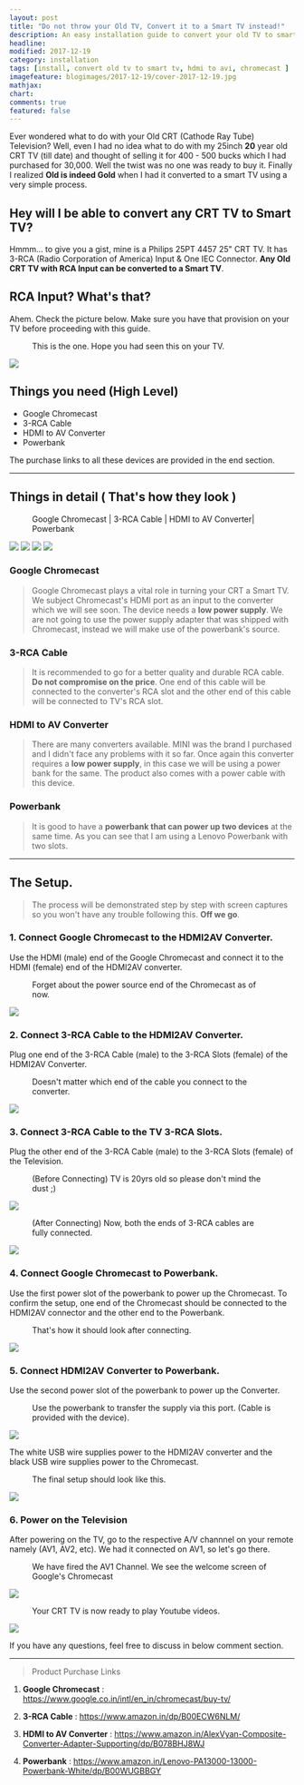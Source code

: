 ```yaml
---
layout: post
title: "Do not throw your Old TV, Convert it to a Smart TV instead!"
description: An easy installation guide to convert your old TV to smart TV.
headline: 
modified: 2017-12-19
category: installation
tags: [install, convert old tv to smart tv, hdmi to avi, chromecast ]
imagefeature: blogimages/2017-12-19/cover-2017-12-19.jpg
mathjax: 
chart: 
comments: true
featured: false
---
```


Ever wondered what to do with your Old CRT (Cathode Ray Tube) Television? Well, even I had no idea what to do with my 25inch **20** year old CRT TV (till date) and thought of selling it for 400 - 500 bucks which I had purchased for 30,000. Well the twist was no one was ready to buy it. Finally I realized **Old is indeed Gold** when I had it converted to a smart TV using a very simple process.

## Hey will I be able to convert any CRT TV to Smart TV?
Hmmm... to give you a gist, mine is a Philips 25PT 4457 25" CRT TV. It has 3-RCA (Radio Corporation of America) Input & One IEC Connector. **Any Old CRT TV with RCA Input can be converted to a Smart TV**.

## RCA Input? What's that?
Ahem. Check the picture below. Make sure you have that provision on your TV before proceeding with this guide.

<figure>
	<figcaption>This is the one. Hope you had seen this on your TV.</figcaption>
</figure>

<img src="/images/blogimages/2017-12-19/composite.jpg">


## Things you need (High Level)

- Google Chromecast
- 3-RCA Cable
- HDMI to AV Converter
- Powerbank

The purchase links to all these devices are provided in the end section.

---

## Things in detail ( That's how they look )


<figure>
	<figcaption>Google Chromecast | 3-RCA Cable | HDMI to AV Converter| Powerbank</figcaption>
</figure>

<img src="/images/blogimages/2017-12-19/google_chromecast.jpg">
<img src="/images/blogimages/2017-12-19/rca_cable.jpg">
<img src="/images/blogimages/2017-12-19/hdmitoavi.jpg">
<img src="/images/blogimages/2017-12-19/lenovo_powerbank.jpg">

### Google Chromecast

> Google Chromecast plays a vital role in turning your CRT a Smart TV. We subject Chromecast's HDMI port as an input to the converter which we will see soon. The device needs a **low power supply**. We are not going to use the power supply adapter that was shipped with Chromecast, instead we will make use of the powerbank's source.

### 3-RCA Cable

> It is recommended to go for a better quality and durable RCA cable. **Do not compromise on the price**. One end of this cable will be connected to the converter's RCA slot and the other end of this cable will be connected to TV's RCA slot.

### HDMI to AV Converter

> There are many converters available. MINI was the brand I purchased and I didn't face any problems with it so far. Once again this converter requires a **low power supply**, in this case we will be using a power bank for the same. The product also comes with a power cable with this device.

### Powerbank

> It is good to have a **powerbank that can power up two devices** at the same time. As you can see that I am using a Lenovo Powerbank with two slots.

---

## The Setup.

> The process will be demonstrated step by step with screen captures so you won't have any trouble following this. **Off we go**.

### 1. Connect Google Chromecast to the HDMI2AV Converter.

Use the HDMI (male) end of the Google Chromecast and connect it to the HDMI (female) end of the HDMI2AV converter.

<figure>
	<figcaption>Forget about the power source end of the Chromecast as of now.</figcaption>
</figure>

<img src="/images/blogimages/2017-12-19/1_chrome_hdmi.jpg">


### 2. Connect 3-RCA Cable to the HDMI2AV Converter.

Plug one end of the 3-RCA Cable (male) to the 3-RCA Slots (female) of the HDMI2AV Converter.

<figure>
	<figcaption>Doesn't matter which end of the cable you connect to the converter.</figcaption>
</figure>

<img src="/images/blogimages/2017-12-19/2_hdmi_rca.jpg">


### 3. Connect 3-RCA Cable to the TV 3-RCA Slots.

Plug the other end of the 3-RCA Cable (male) to the 3-RCA Slots (female) of the Television.

<figure>
	<figcaption>(Before Connecting) TV is 20yrs old so please don't mind the dust ;)</figcaption>
</figure>

<img src="/images/blogimages/2017-12-19/3_tv_bc.jpg">


<figure>
	<figcaption>(After Connecting) Now, both the ends of 3-RCA cables are fully connected.</figcaption>
</figure>

<img src="/images/blogimages/2017-12-19/4_tv_ac.jpg">


### 4. Connect Google Chromecast to Powerbank.

Use the first power slot of the powerbank to power up the Chromecast. To confirm the setup, one end of the Chromecast should be connected to the HDMI2AV connector and the other end to the Powerbank.

<figure>
	<figcaption>That's how it should look after connecting.</figcaption>
</figure>

<img src="/images/blogimages/2017-12-19/5_chrome_pb.jpg">


### 5. Connect HDMI2AV Converter to Powerbank.

Use the second power slot of the powerbank to power up the Converter.

<figure>
	<figcaption>Use the powerbank to transfer the supply via this port. (Cable is provided with the device).</figcaption>
</figure>

<img src="/images/blogimages/2017-12-19/6_conv.jpg">

The white USB wire supplies power to the HDMI2AV converter and the black USB wire supplies power to the Chromecast.

<figure>
	<figcaption>The final setup should look like this.</figcaption>
</figure>

<img src="/images/blogimages/2017-12-19/7_conn.jpg">


### 6. Power on the Television

After powering on the TV, go to the respective A/V channnel on your remote namely (AV1, AV2, etc). We had it connected on AV1, so let's go there.

<figure>
	<figcaption>We have fired the AV1 Channel. We see the welcome screen of Google's Chromecast</figcaption>
</figure>

<img src="/images/blogimages/2017-12-19/8_cc.jpg">

<figure>
	<figcaption>Your CRT TV is now ready to play Youtube videos.</figcaption>
</figure>

<img src="/images/blogimages/2017-12-19/9_yt.jpg">

If you have any questions, feel free to discuss in below comment section.

---

> Product Purchase Links

1. **Google Chromecast** : https://www.google.co.in/intl/en_in/chromecast/buy-tv/

2. **3-RCA Cable** : https://www.amazon.in/dp/B00ECW6NLM/

3. **HDMI to AV Converter** : https://www.amazon.in/AlexVyan-Composite-Converter-Adapter-Supporting/dp/B078BHJ8WJ

4. **Powerbank** : https://www.amazon.in/Lenovo-PA13000-13000-Powerbank-White/dp/B00WUGBBGY


